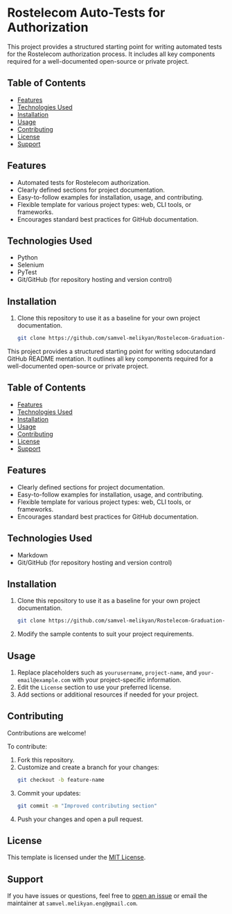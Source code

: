 # Rostelecom Auto-Tests for Authorization

This project provides a structured starting point for writing automated tests for the Rostelecom authorization process. It includes all key components required for a well-documented open-source or private project.

## Table of Contents

- [Features](#features)
- [Technologies Used](#technologies-used)
- [Installation](#installation)
- [Usage](#usage)
- [Contributing](#contributing)
- [License](#license)
- [Support](#support)

## Features

- Automated tests for Rostelecom authorization.
- Clearly defined sections for project documentation.
- Easy-to-follow examples for installation, usage, and contributing.
- Flexible template for various project types: web, CLI tools, or frameworks.
- Encourages standard best practices for GitHub documentation.

## Technologies Used

- Python
- Selenium
- PyTest
- Git/GitHub (for repository hosting and version control)

## Installation

1. Clone this repository to use it as a baseline for your own project documentation.
   ```bash
   git clone https://github.com/samvel-melikyan/Rostelecom-Graduation-project.git# Rostelecom auto-tests for authorization

This project provides a structured starting point for writing sdocutandard GitHub README mentation. It outlines all key
components required for a well-documented open-source or private project.

## Table of Contents

- [Features](#features)
- [Technologies Used](#technologies-used)
- [Installation](#installation)
- [Usage](#usage)
- [Contributing](#contributing)
- [License](#license)
- [Support](#support)

## Features

- Clearly defined sections for project documentation.
- Easy-to-follow examples for installation, usage, and contributing.
- Flexible template for various project types: web, CLI tools, or frameworks.
- Encourages standard best practices for GitHub documentation.

## Technologies Used

- Markdown
- Git/GitHub (for repository hosting and version control)

## Installation

1. Clone this repository to use it as a baseline for your own project documentation.
   ```bash
   git clone https://github.com/samvel-melikyan/Rostelecom-Graduation-project.git
   ```
2. Modify the sample contents to suit your project requirements.

## Usage

1. Replace placeholders such as `yourusername`, `project-name`, and `your-email@example.com` with your project-specific
   information.
2. Edit the `License` section to use your preferred license.
3. Add sections or additional resources if needed for your project.

## Contributing

Contributions are welcome!

To contribute:

1. Fork this repository.
2. Customize and create a branch for your changes:
   ```bash
   git checkout -b feature-name
   ```
3. Commit your updates:
   ```bash
   git commit -m "Improved contributing section"
   ```
4. Push your changes and open a pull request.

## License

This template is licensed under the [MIT License](https://opensource.org/licenses/MIT).

## Support

If you have issues or questions, feel free to [open an issue](https://github.com/samvel-melikyan/Rostelecom-Graduation-project.git/issues) or
email the maintainer at `samvel.melikyan.eng@gmail.com`.